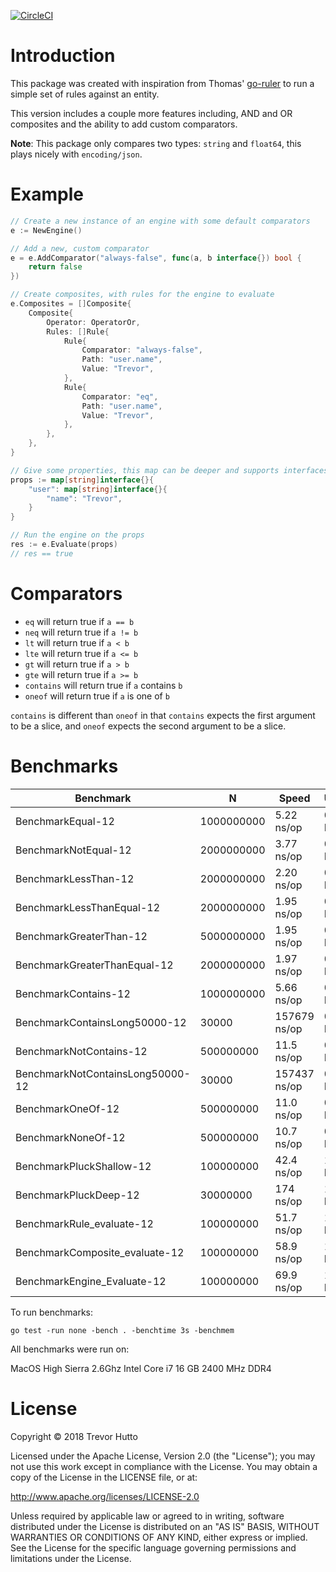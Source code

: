 [![CircleCI](https://circleci.com/gh/huttotw/grules/tree/master.svg?style=svg)](https://circleci.com/gh/huttotw/grules/tree/master)

# Introduction
This package was created with inspiration from Thomas' [go-ruler](https://github.com/hopkinsth/go-ruler) to run a simple set of rules against an entity.

This version includes a couple more features including, AND and OR composites and the ability to add custom comparators.

**Note**: This package only compares two types: `string` and `float64`, this plays nicely with `encoding/json`.

# Example
```go
// Create a new instance of an engine with some default comparators
e := NewEngine()

// Add a new, custom comparator
e = e.AddComparator("always-false", func(a, b interface{}) bool {
    return false
})

// Create composites, with rules for the engine to evaluate
e.Composites = []Composite{
    Composite{
        Operator: OperatorOr,
        Rules: []Rule{
            Rule{
                Comparator: "always-false",
                Path: "user.name",
                Value: "Trevor",
            },
            Rule{
                Comparator: "eq",
                Path: "user.name",
                Value: "Trevor",
            },
        },
    },
}

// Give some properties, this map can be deeper and supports interfaces
props := map[string]interface{}{
    "user": map[string]interface{}{
        "name": "Trevor",
    }
}

// Run the engine on the props
res := e.Evaluate(props)
// res == true
```

# Comparators
* `eq` will return true if `a == b`
* `neq` will return true if `a != b`
* `lt` will return true if `a < b`
* `lte` will return true if `a <= b`
* `gt` will return true if `a > b`
* `gte` will return true if `a >= b`
* `contains` will return true if `a` contains `b`
* `oneof` will return true if `a` is one of `b`

`contains` is different than `oneof` in that `contains` expects the first argument to be a slice, and `oneof` expects the second argument to be a slice.

# Benchmarks

|Benchmark|N|Speed|Used|Allocs|
|---------|----------|-----|------|------|
|BenchmarkEqual-12|1000000000|5.22 ns/op|0 B/op|0 allocs/op|
|BenchmarkNotEqual-12|2000000000|3.77 ns/op|0 B/op|0 allocs/op|
|BenchmarkLessThan-12|2000000000|2.20 ns/op|0 B/op|0 allocs/op|
|BenchmarkLessThanEqual-12|2000000000|1.95 ns/op|0 B/op|0 allocs/op|
|BenchmarkGreaterThan-12|5000000000|1.95 ns/op|0 B/op|0 allocs/op|
|BenchmarkGreaterThanEqual-12|2000000000|1.97 ns/op|0 B/op|0 allocs/op|
|BenchmarkContains-12|1000000000|5.66 ns/op|0 B/op|0 allocs/op|
|BenchmarkContainsLong50000-12|30000|157679 ns/op|0 B/op|0 allocs/op|
|BenchmarkNotContains-12|500000000|11.5 ns/op|0 B/op|0 allocs/op|
|BenchmarkNotContainsLong50000-12|30000|157437 ns/op|0 B/op|0 allocs/op|
|BenchmarkOneOf-12|500000000|11.0 ns/op|0 B/op|0 allocs/op|
|BenchmarkNoneOf-12|500000000|10.7 ns/op|0 B/op|0 allocs/op|
|BenchmarkPluckShallow-12|100000000|42.4 ns/op|16 B/op|1 allocs/op|
|BenchmarkPluckDeep-12|30000000|174 ns/op|112 B/op|1 allocs/op|
|BenchmarkRule_evaluate-12|100000000|51.7 ns/op|16 B/op|1 allocs/op|
|BenchmarkComposite_evaluate-12|100000000|58.9 ns/op|16 B/op|1 allocs/op|
|BenchmarkEngine_Evaluate-12|100000000|69.9 ns/op|16 B/op|1 allocs/op|

To run benchmarks:
```
go test -run none -bench . -benchtime 3s -benchmem
```

All benchmarks were run on:
 
 MacOS High Sierra 2.6Ghz Intel Core i7 16 GB 2400 MHz DDR4

# License

Copyright &copy; 2018 Trevor Hutto

Licensed under the Apache License, Version 2.0 (the "License"); you may not use this work except in compliance with the License. You may obtain a copy of the License in the LICENSE file, or at:

http://www.apache.org/licenses/LICENSE-2.0

Unless required by applicable law or agreed to in writing, software distributed under the License is distributed on an "AS IS" BASIS, WITHOUT WARRANTIES OR CONDITIONS OF ANY KIND, either express or implied. See the License for the specific language governing permissions and limitations under the License.